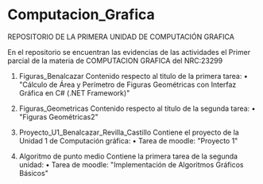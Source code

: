 # Computacion_Grafica  

REPOSITORIO DE LA PRIMERA UNIDAD DE COMPUTACIÓN GRAFICA

En el repositorio se encuentran las evidencias de las actividades el Primer parcial de la materia de COMPUTACION GRAFICA del NRC:23299

1. Figuras_Benalcazar
   Contenido respecto al titulo de la primera tarea:
   • "Cálculo de Área y Perímetro de Figuras Geométricas con Interfaz Gráfica en C# (.NET Framework)"
   
2. Figuras_Geometricas
   Contenido respecto al titulo de la segunda tarea:
   • "Figuras Geométricas2"
   
3. Proyecto_U1_Benalcazar_Revilla_Castillo
   Contiene el proyecto de la Unidad 1 de Computación gráfica:
   • Tarea de moodle: "Proyecto 1"

4. Algoritmo de punto medio
   Contiene la primera tarea de la segunda unidad:
   • Tarea de moodle: "Implementación de Algoritmos Gráficos Básicos"

